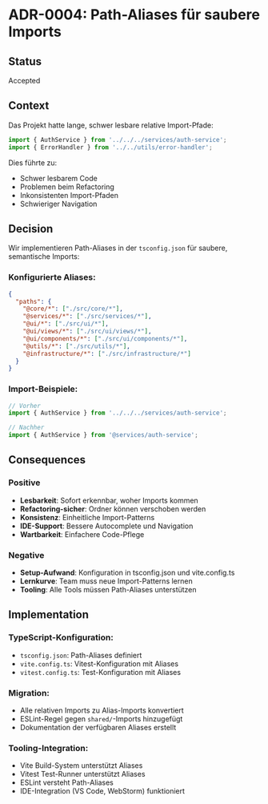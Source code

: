 # ADR-0004: Path-Aliases für saubere Imports

## Status
Accepted

## Context
Das Projekt hatte lange, schwer lesbare relative Import-Pfade:
```typescript
import { AuthService } from '../../../services/auth-service';
import { ErrorHandler } from '../../utils/error-handler';
```

Dies führte zu:
- Schwer lesbarem Code
- Problemen beim Refactoring
- Inkonsistenten Import-Pfaden
- Schwieriger Navigation

## Decision
Wir implementieren Path-Aliases in der `tsconfig.json` für saubere, semantische Imports:

### Konfigurierte Aliases:
```json
{
  "paths": {
    "@core/*": ["./src/core/*"],
    "@services/*": ["./src/services/*"],
    "@ui/*": ["./src/ui/*"],
    "@ui/views/*": ["./src/ui/views/*"],
    "@ui/components/*": ["./src/ui/components/*"],
    "@utils/*": ["./src/utils/*"],
    "@infrastructure/*": ["./src/infrastructure/*"]
  }
}
```

### Import-Beispiele:
```typescript
// Vorher
import { AuthService } from '../../../services/auth-service';

// Nachher
import { AuthService } from '@services/auth-service';
```

## Consequences

### Positive
- **Lesbarkeit**: Sofort erkennbar, woher Imports kommen
- **Refactoring-sicher**: Ordner können verschoben werden
- **Konsistenz**: Einheitliche Import-Patterns
- **IDE-Support**: Bessere Autocomplete und Navigation
- **Wartbarkeit**: Einfachere Code-Pflege

### Negative
- **Setup-Aufwand**: Konfiguration in tsconfig.json und vite.config.ts
- **Lernkurve**: Team muss neue Import-Patterns lernen
- **Tooling**: Alle Tools müssen Path-Aliases unterstützen

## Implementation

### TypeScript-Konfiguration:
- `tsconfig.json`: Path-Aliases definiert
- `vite.config.ts`: Vitest-Konfiguration mit Aliases
- `vitest.config.ts`: Test-Konfiguration mit Aliases

### Migration:
- Alle relativen Imports zu Alias-Imports konvertiert
- ESLint-Regel gegen `shared/`-Imports hinzugefügt
- Dokumentation der verfügbaren Aliases erstellt

### Tooling-Integration:
- Vite Build-System unterstützt Aliases
- Vitest Test-Runner unterstützt Aliases
- ESLint versteht Path-Aliases
- IDE-Integration (VS Code, WebStorm) funktioniert 